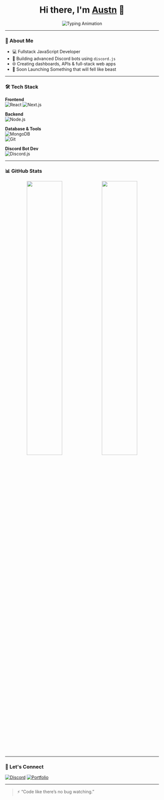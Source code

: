 <h1 align="center">Hi there, I'm <a href="https://github.com/yourusername" target="_blank">Austn</a> 👋</h1>

<p align="center">
  <img src="https://readme-typing-svg.herokuapp.com/?lines=Fullstack+JavaScript+Developer;Node.js+%7C+MongoDB;React+%7C+Next.js;Discord.js+Bot+Developer;Always+Building+Cool+Things!&center=true&width=500&height=45" alt="Typing Animation">
</p>

---

### 🧠 About Me

- 💻 Fullstack JavaScript Developer  
- 🤖 Building advanced Discord bots using `discord.js`  
- 🌐 Creating dashboards, APIs & full-stack web apps  
- 🚀 Soon Launching Something that will fell like beast  

---

### 🛠️ Tech Stack

**Frontend**  
![React](https://img.shields.io/badge/-React-61DAFB?style=flat&logo=react) 
![Next.js](https://img.shields.io/badge/-Next.js-black?style=flat&logo=next.js) 

**Backend**  
![Node.js](https://img.shields.io/badge/-Node.js-339933?style=flat&logo=node.js) 

**Database & Tools**  
![MongoDB](https://img.shields.io/badge/-MongoDB-47A248?style=flat&logo=mongodb)  
![Git](https://img.shields.io/badge/-Git-F05032?style=flat&logo=git)

**Discord Bot Dev**  
![Discord.js](https://img.shields.io/badge/-Discord.js-5865F2?style=flat&logo=discord)

---

### 📊 GitHub Stats

<p align="center">
  <img src="https://github-readme-stats.vercel.app/api?username=yourusername&show_icons=true&theme=radical&hide_border=true" width="48%" />
  <img src="https://github-readme-streak-stats.herokuapp.com/?user=yourusername&theme=radical&hide_border=true" width="48%" />
</p>

---

### 🚀 Let's Connect

[![Discord](https://img.shields.io/badge/-Join%20My%20Discord-5865F2?style=flat&logo=discord&logoColor=white)](https://discord.com/users/1153977230427422760)
[![Portfolio](https://img.shields.io/badge/-My%20Portfolio-000?style=flat&logo=vercel)](https://paribeshdangal.com.np)

---

> ⚡ “Code like there’s no bug watching.”
